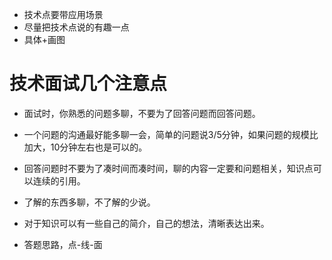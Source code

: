 * 技术点要带应用场景
* 尽量把技术点说的有趣一点
* 具体+画图



# 技术面试几个注意点

* 面试时，你熟悉的问题多聊，不要为了回答问题而回答问题。

* 一个问题的沟通最好能多聊一会，简单的问题说3/5分钟，如果问题的规模比加大，10分钟左右也是可以的。

* 回答问题时不要为了凑时间而凑时间，聊的内容一定要和问题相关，知识点可以连续的引用。

* 了解的东西多聊，不了解的少说。

* 对于知识可以有一些自己的简介，自己的想法，清晰表达出来。

* 答题思路，点-线-面

  

  

  

  